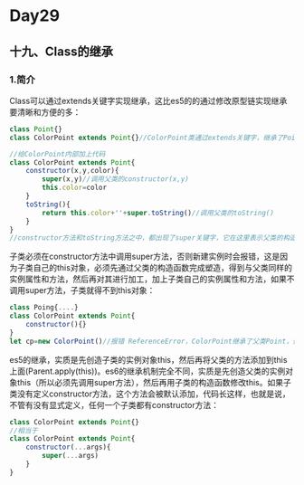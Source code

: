 # Day29
## 十九、Class的继承
### 1.简介
  Class可以通过extends关键字实现继承，这比es5的的通过修改原型链实现继承要清晰和方便的多：
```javascript
class Point{}
class ColorPoint extends Point{}//ColorPoint类通过extends关键字，继承了Point类的所有属性和方法，但是由于没有部署任何代码，所以这两个类完全一样，等于复制了一个Point类出来。

//给ColorPoint内部加上代码
class ColorPoint extends Point{
    constructor(x,y,color){
        super(x,y)//调用父类的constructor(x,y)
        this.color=color
    }
    toString(){
        return this.color+''+super.toString()//调用父类的toString()
    }
}
//constructor方法和toString方法之中，都出现了super关键字，它在这里表示父类的构造函数，用来新建父类的this对象
```
  子类必须在constructor方法中调用super方法，否则新建实例时会报错，这是因为子类自己的this对象，必须先通过父类的构造函数完成塑造，得到与父类同样的实例属性和方法，然后再对其进行加工，加上子类自己的实例属性和方法，如果不调用super方法，子类就得不到this对象：
```javascript
class Poing{....}
class ColorPoint extends Point{
    constructor(){}
}
let cp=new ColorPoint()//报错 ReferenceError，ColorPoint继承了父类Point，但是它的构造函数没有调用super方法，导致新建实例报错
```
  es5的继承，实质是先创造子类的实例对象this，然后再将父类的方法添加到this上面(Parent.apply(this))。es6的继承机制完全不同，实质是先创造父类的实例对象this（所以必须先调用super方法），然后再用子类的构造函数修改this。如果子类没有定义constructor方法，这个方法会被默认添加，代码长这样，也就是说，不管有没有显式定义，任何一个子类都有constructor方法：
```javascript
class ColorPoint extends Point{}
//相当于
class ColorPoint extends Point{
    constructor(...args){
        super(...args)
    }
}
```


























